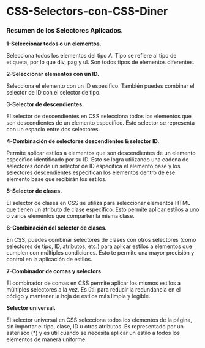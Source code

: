 # CSS-Selectors-con-CSS-Diner


### Resumen de los Selectores Aplicados.



 **1-Seleccionar todos o un elementos.**

Selecciona todos los elementos del tipo A. Tipo se refiere al tipo de etiqueta, por lo que div, pag y ul. Son todos tipos de elementos diferentes.


**2-Seleccionar elementos con un ID.**

Selecciona el elemento con un ID espesifico. También puedes combinar el selector de ID con el selector de tipo.


**3-Selector de descendientes.**

El selector de descendientes en CSS selecciona todos los elementos que son descendientes de un elemento específico. Este selector se representa con un espacio entre dos selectores.


**4-Combinación de selectores descendientes & selector ID.**

Permite aplicar estilos a elementos que son descendientes de un elemento específico identificado por su ID. Esto se logra utilizando una cadena de selectores donde un selector de ID especifica el elemento base y los selectores descendientes especifican los elementos dentro de ese elemento base que recibirán los estilos.


**5-Selector de clases.**

 El selector de clases en CSS se utiliza para seleccionar elementos HTML que tienen un atributo de clase específico. Esto permite aplicar estilos a uno o varios elementos que comparten la misma clase.


 **6-Combinación del selector de clases.**
 
En CSS, puedes combinar selectores de clases con otros selectores (como selectores de tipo, ID, atributos, etc.) para aplicar estilos a elementos que cumplen con múltiples condiciones. Esto te permite una mayor precisión y control en la aplicación de estilos.


**7-Combinador de comas y selectors.**

El combinador de comas en CSS permite aplicar los mismos estilos a múltiples selectores a la vez. Es útil para reducir la redundancia en el código y mantener la hoja de estilos más limpia y legible.


**Selector universal.**

 El selector universal en CSS selecciona todos los elementos de la página, sin importar el tipo, clase, ID u otros atributos. Es representado por un asterisco (*) y es útil cuando se necesita aplicar un estilo a todos los elementos de manera uniforme.




